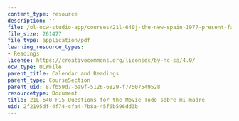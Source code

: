 ```yaml
---
content_type: resource
description: ''
file: /ol-ocw-studio-app/courses/21l-640j-the-new-spain-1977-present-fall-2015/2f2195df4f74cfa47b8a45f6b596dd3b_MIT21L_640JF15_Todo.pdf
file_size: 261477
file_type: application/pdf
learning_resource_types:
- Readings
license: https://creativecommons.org/licenses/by-nc-sa/4.0/
ocw_type: OCWFile
parent_title: Calendar and Readings
parent_type: CourseSection
parent_uid: 87fb59d7-ba9f-5126-6829-f77507549528
resourcetype: Document
title: 21L.640 F15 Questions for the Movie Todo sobre mi madre
uid: 2f2195df-4f74-cfa4-7b8a-45f6b596dd3b
---
```

